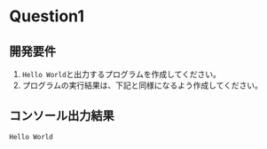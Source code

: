 # Question1

## 開発要件
1. ```Hello World```と出力するプログラムを作成してください。
2. プログラムの実行結果は、下記と同様になるよう作成してください。

## コンソール出力結果
```bash
Hello World
```
